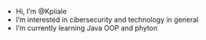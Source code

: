 - Hi, I’m @Kpiiale
- I’m interested in cibersecurity and technology in general
- I’m currently learning Java OOP and phyton

<!---
Kpiiale/Kpiiale is a ✨ special ✨ repository because its `README.md` (this file) appears on your GitHub profile.
You can click the Preview link to take a look at your changes.
--->
